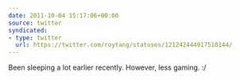 ```yaml
---
date: 2011-10-04 15:17:06+00:00
source: twitter
syndicated:
- type: twitter
  url: https://twitter.com/roytang/statuses/121242444917510144/
---
```


Been sleeping a lot earlier recently. However, less gaming. :/
